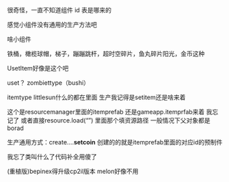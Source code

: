 很奇怪，一直不知道组件 id 表是哪来的

感觉小组件没有通用的生产方法吧

啥小组件

铁桶，橄榄球帽，梯子，蹦蹦跳杆，超时空碎片，鱼丸碎片阳光，金币这种

UsetItem好像是这个吧

uset？
zombiettype（bushi）

itemtype
littlesun什么的都在里面
生产我记得是setitem还是啥来着

这个是resourcemanager里面的itemprefab
还是gameapp.itemprfab来着
我忘记了
或者直接resource.load(“”)
里面那个填资源路径
一般情况下父对象都是borad

生产通用方式：create….**setcoin**
创建的的就是itemprefab里面的对应id的预制件

我忘了类叫什么了代码补全用傻了

(重植版)bepinex得升级cp2il版本 melon好像不用